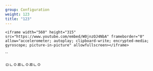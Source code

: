 ```yaml
---
group: Configuration
weight: 123
title: "123"
---
```

`<iframe width="560" height="315" src="https://www.youtube.com/embed/W0jnzOJ4NbA" frameborder="0" allow="accelerometer; autoplay; clipboard-write; encrypted-media; gyroscope; picture-in-picture" allowfullscreen></iframe>`

``



ㅁㄴㅇㄻㄴㅇㄻㄴㅇ